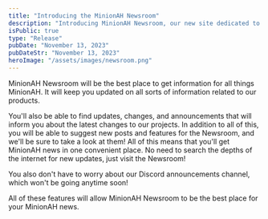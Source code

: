 ```yaml
---
title: "Introducing the MinionAH Newsroom"
description: "Introducing MinionAH Newsroom, our new site dedicated to keeping you up-to-date about our latest projects."
isPublic: true
type: "Release"
pubDate: "November 13, 2023"
pubDateStr: "November 13, 2023"
heroImage: "/assets/images/newsroom.png"
---
```


MinionAH Newsroom will be the best place to get information for all things MinionAH. It will keep you updated on all sorts of information related to our products.

You'll also be able to find updates, changes, and announcements that will inform you about the latest changes to our projects.
In addition to all of this, you will be able to suggest new posts and features for the Newsroom, and we'll be sure to take a look at them!
All of this means that you'll get MinionAH news in one convenient place. No need to search the depths of the internet for new updates, just visit the Newsroom!

You also don't have to worry about our Discord announcements channel, which won't be going anytime soon!

All of these features will allow MinionAH Newsroom to be the best place for your MinionAH news.
